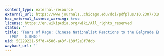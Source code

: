 ```yaml
---
content_type: external-resource
external_url: https://www.journals.uchicago.edu/doi/pdfplus/10.2307/3182306
has_external_license_warning: true
license: https://en.wikipedia.org/wiki/All_rights_reserved
status: ''
title: 'Tears of Rage: Chinese Nationalist Reactions to the Belgrade Embassy Bombing."
  (PDF - 3.5MB)'
uid: 50229221-5f7d-4506-a63f-139f2e8f7ddb
wayback_url: ''
---
```

